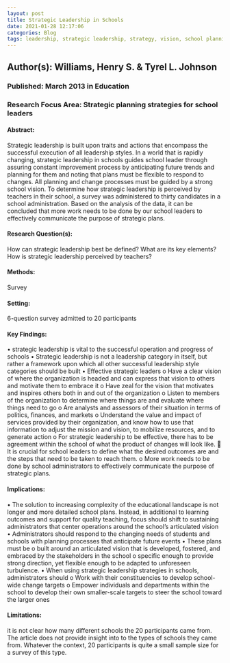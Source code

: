 ```yaml
---
layout: post
title: Strategic Leadership in Schools
date: 2021-01-28 12:17:06
categories: Blog
tags: leadership, strategic leadership, strategy, vision, school planning
---
```


## Author(s): Williams, Henry S. & Tyrel L. Johnson

### Published: March 2013 in Education

### Research Focus Area: Strategic planning strategies for school leaders

#### Abstract:
Strategic leadership is built upon traits and actions that encompass the successful execution of all leadership styles. In a world that is rapidly changing, strategic leadership in schools guides school leader through assuring constant improvement process by anticipating future trends and planning for them and noting that plans must be flexible to respond to changes. All planning and change processes must be guided by a strong school vision. To determine how strategic leadership is perceived by teachers in their school, a survey was administered to thirty candidates in a school administration. Based on the analysis of the data, it can be concluded that more work needs to be done by our school leaders to effectively communicate the purpose of strategic plans.


#### Research Question(s):
How can strategic leadership best be defined? What are its key elements? How is strategic leadership perceived by teachers?


#### Methods:
Survey


#### Setting:
6-question survey admitted to 20 participants


#### Key Findings:
• strategic leadership is vital to the successful operation and progress of schools • Strategic leadership is not a leadership category in itself, but rather a framework upon which all other successful leadership style categories should be built • Effective strategic leaders o Have a clear vision of where the organization is headed and can express that vision to others and motivate them to embrace it o Have zeal for the vision that motivates and inspires others both in and out of the organization o Listen to members of the organization to determine where things are and evaluate where things need to go o Are analysts and assessors of their situation in terms of politics, finances, and markets o Understand the value and impact of services provided by their organization, and know how to use that information to adjust the mission and vision, to mobilize resources, and to generate action o For strategic leadership to be effective, there has to be agreement within the school of what the product of changes will look like.  It is crucial for school leaders to define what the desired outcomes are and the steps that need to be taken to reach them. o More work needs to be done by school administrators to effectively communicate the purpose of strategic plans. 


#### Implications:
• The solution to increasing complexity of the educational landscape is not longer and more detailed school plans. Instead, in additional to learning outcomes and support for quality teaching, focus should shift to sustaining administrators that center operations around the school’s articulated vision • Administrators should respond to the changing needs of students and schools with planning processes that anticipate future events • These plans must be o built around an articulated vision that is developed, fostered, and embraced by the stakeholders in the school o specific enough to provide strong direction, yet flexible enough to be adapted to unforeseen turbulence. • When using strategic leadership strategies in schools, administrators should o Work with their constituencies to develop school-wide change targets o Empower individuals and departments within the school to develop their own smaller-scale targets to steer the school toward the larger ones 


#### Limitations:
it is not clear how many different schools the 20 participants came from. The article does not provide insight into to the types of schools they came from. Whatever the context, 20 participants is quite a small sample size for a survey of this type.


